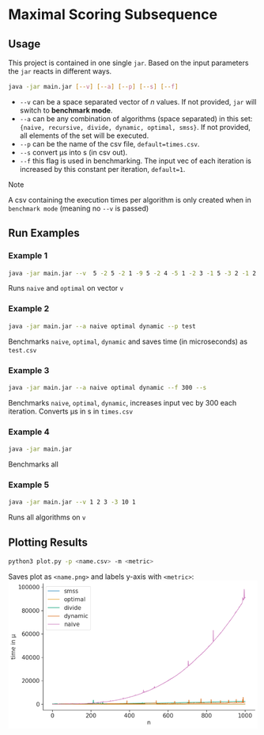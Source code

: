 # Maximal Scoring Subsequence

## Usage
This project is contained in one single `jar`. Based on the input parameters
the `jar` reacts in different ways.

```sh
java -jar main.jar [--v] [--a] [--p] [--s] [--f]
```
- `--v` can be a space separated vector of $n$ values. If not provided, `jar` will switch to **benchmark mode**.
- `--a` can be any combination of algorithms (space separated) in this set:  
   `{naive, recursive, divide, dynamic, optimal, smss}`. 
   If not provided, all elements of the set will be executed.
- `--p` can be the name of the csv file, `default=times.csv`.
- `--s` convert μs into s (in csv out).
- `--f` this flag is used in benchmarking. The input vec of each iteration is 
   increased by this constant per iteration, `default=1`.

> [!NOTE]  
> A csv containing the execution times per algorithm is only created when in `benchmark mode` (meaning no `--v` is passed)

## Run Examples

### Example 1
```sh
java -jar main.jar --v  5 -2 5 -2 1 -9 5 -2 4 -5 1 -2 3 -1 5 -3 2 -1 2 --a naive optimal 
```
Runs `naive` and `optimal` on vector `v`

### Example 2
```sh
java -jar main.jar --a naive optimal dynamic --p test
```
Benchmarks `naive`, `optimal`, `dynamic` and saves time (in microseconds) as `test.csv`

### Example 3
```sh
java -jar main.jar --a naive optimal dynamic --f 300 --s
```
Benchmarks `naive`, `optimal`, `dynamic`, increases input vec by 300 each iteration.
Converts μs in s in `times.csv`

### Example 4
```sh
java -jar main.jar 
```
Benchmarks all

### Example 5
```sh
java -jar main.jar --v 1 2 3 -3 10 1
```
Runs all algorithms on `v`

## Plotting Results
```sh
python3 plot.py -p <name.csv> -m <metric>

```
Saves plot as `<name.png>` and labels y-axis with `<metric>`:  
![Example](times_1000_all.png)

